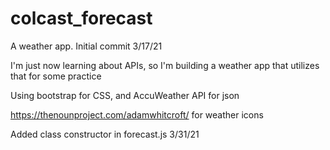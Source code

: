 # colcast_forecast
A weather app. Initial commit 3/17/21

I'm just now learning about APIs, so I'm building a weather app that utilizes that for some practice

Using bootstrap for CSS, and AccuWeather API for json

https://thenounproject.com/adamwhitcroft/ for weather icons

Added class constructor in forecast.js 3/31/21
